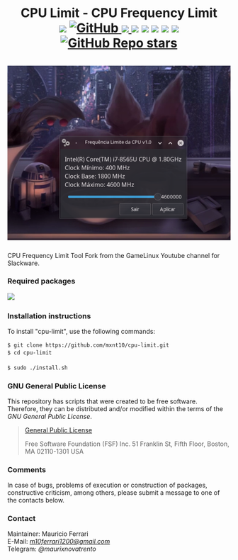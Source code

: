 <h1 align="center">
    <label>CPU Limit - CPU Frequency Limit</label>
        <br>
        <img src="https://img.shields.io/badge/Platform-Linux-blue?style=flat-square"/>
        <a href="/LICENSE">
            <img alt="GitHub" src="https://img.shields.io/github/license/mxnt10/cpu-limit?color=blue&label=License&style=flat-square">
        </a>
        <a href="https://github.com/mxnt10/cpu-limit/releases">
            <img src="https://img.shields.io/github/v/release/mxnt10/cpu-limit?color=blue&label=Release%20Version&style=flat-square"/>
        </a>
        <img src="https://img.shields.io/github/last-commit/mxnt10/cpu-limit?color=blue&label=Last%20Commit&style=flat-square"/>
        <img src="https://img.shields.io/github/release-date/mxnt10/cpu-limit?color=blue&label=Release%20Date&style=flat-square"/>
        <img src="https://img.shields.io/github/repo-size/mxnt10/cpu-limit?color=blue&label=Repo%20Size&style=flat-square"/>
        <img src="https://img.shields.io/github/directory-file-count/mxnt10/cpu-limit?color=blue&label=Repo%20Files&style=flat-square"/>
        <img src="https://img.shields.io/github/downloads/mxnt10/cpu-limit/total?color=blue&label=Downloads&style=flat-square">
        <a href="https://github.com/mxnt10/cpu-limit/stargazers">
            <img alt="GitHub Repo stars" src="https://img.shields.io/github/stars/mxnt10/cpu-limit?color=blue&label=GitHub%20Stars&style=flat-square">
        </a>
    <br/><br/>
    <a><img src="https://raw.githubusercontent.com/mxnt10/cpu-limit/master/preview.png"></a>
</h1>

CPU Frequency Limit Tool Fork from the GameLinux Youtube channel for Slackware.

### Required packages

<img src="https://img.shields.io/badge/Zenity%20>=-3.32.0-00aa00?style=flat-square"/><br/>

### Installation instructions

To install "cpu-limit", use the following commands:
```sh
$ git clone https://github.com/mxnt10/cpu-limit.git
$ cd cpu-limit

$ sudo ./install.sh
```

### GNU General Public License

This repository has scripts that were created to be free software.<br/>
Therefore, they can be distributed and/or modified within the terms of the *GNU General Public License*.

>[General Public License](https://pt.wikipedia.org/wiki/GNU_General_Public_License)
>
>Free Software Foundation (FSF) Inc. 51 Franklin St, Fifth Floor, Boston, MA 02110-1301 USA

### Comments

In case of bugs, problems of execution or construction of packages, constructive criticism, among others,
please submit a message to one of the contacts below.

### Contact

Maintainer: Mauricio Ferrari<br/>
E-Mail: *m10ferrari1200@gmail.com*<br/>
Telegram: *@maurixnovatrento*<br/>
